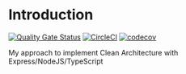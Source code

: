 Introduction
===

[![Quality Gate Status](https://sonarcloud.io/api/project_badges/measure?project=cbergau_nodejs_express_clean_architecture&metric=alert_status)](https://sonarcloud.io/summary/new_code?id=cbergau_nodejs_express_clean_architecture)
[![CircleCI](https://circleci.com/gh/cbergau/nodejs_express_clean_architecture/tree/main.svg?style=svg)](https://circleci.com/gh/cbergau/nodejs_express_clean_architecture/tree/main)
[![codecov](https://codecov.io/gh/cbergau/nodejs_express_clean_architecture/branch/master/graph/badge.svg?token=y6gfE1kRKV)](https://codecov.io/gh/cbergau/nodejs_express_clean_architecture)

My approach to implement Clean Architecture with Express/NodeJS/TypeScript
